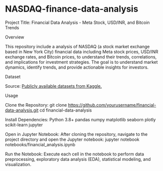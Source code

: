 # NASDAQ-finance-data-analysis

Project Title: Financial Data Analysis - Meta Stock, USD/INR, and Bitcoin Trends

Overview

This repository include a analysis of NASDAQ (a stock market exchange based in New York City) financial data including Meta stock prices, USD/INR exchange rates, and Bitcoin prices, to understand their trends, correlations, and implications for investment strategies. The goal is to understand market dynamics, identify trends, and provide actionable insights for investors.

Dataset

Source: [Publicly available datasets from Kaggle.](https://www.kaggle.com/datasets/adhoppin/financial-data/data)

Usage

  Clone the Repository:
    git clone https://github.com/yourusername/financial-data-analysis.git
    cd financial-data-analysis
    
  Install Dependencies: 
    Python 3.8+
    pandas
    numpy
    matplotlib
    seaborn
    plotly
    scikit-learn
    jupyter

  Open in Jupyter Notebook:
    After cloning the repository, navigate to the project directory and open the Jupyter notebook:
      jupyter notebook notebooks/financial_analysis.ipynb
      
  Run the Notebook:
    Execute each cell in the notebook to perform data preprocessing, exploratory data analysis (EDA), statistical modeling, and visualization.
